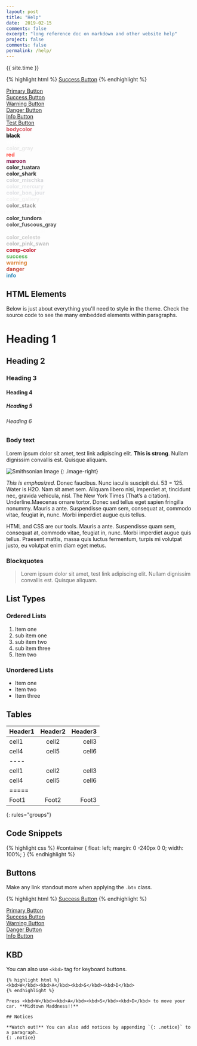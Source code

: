 ```yaml
---
layout: post
title: "Help"
date:  2019-02-15
comments: false
excerpt: "long reference doc on markdown and other website help"
project: false
comments: false
permalink: /help/
---
```

{{ site.time }}


{% highlight html %}
<a href="#" class="btn btn-success">Success Button</a>
{% endhighlight %}

<div markdown="0"><a href="#" class="btn">Primary Button</a></div>
<div markdown="0"><a href="#" class="btn btn-success">Success Button</a></div>
<div markdown="0"><a href="#" class="btn btn-warning">Warning Button</a></div>
<div markdown="0"><a href="#" class="btn btn-danger">Danger Button</a></div>
<div markdown="0"><a href="#" class="btn btn-info">Info Button</a></div>
<div markdown="0"><a href="#" class="btn btn-test">Test Button</a></div>

<div>
	<b>
		<font color="#D24D57">bodycolor</font><br>
		<font color="#000">black</font><br>
		<font color="#fff">white</font><br>
		<font color="#e8e8e8">color_gray</font><br>
		<font color="#FF4136">red</font><br>
		<font color="#85144b">maroon</font><br>
		<font color="#383838">color_tuatara</font><br>
		<font color="#282828">color_shark</font><br>
		<font color="#d0d1d5">color_mischka</font><br>
		<font color="#e5e6e9">color_mercury</font><br>
		<font color="#dfe0e4">color_bon_jour</font><br>
		<font color="#f0f0f0">color_gallery</font><br>
		<font color="#8c8b8b">color_stack</font><br>
		<font color="#f9f9f9">color_alabaster</font><br>
		<font color="#444">color_tundora</font><br>
		<font color="#555">color_fuscous_gray</font><br>
		<font color="#fcfcfc">color_alabaster</font><br>
		<font color="#ccc">color_celeste</font><br>
		<font color="#bbb">color_pink_swan</font><br>
		<font color="complement(#222)">comp-color</font><br>
		<font color="#5cb85c">success</font><br>
		<font color="#dd8338">warning</font><br>
		<font color="#C64537">danger</font><br>
		<font color="#308cbc">info</font><br>
	</b>
</div>

## HTML Elements

Below is just about everything you'll need to style in the theme. Check the source code to see the many embedded elements within paragraphs.

# Heading 1

## Heading 2

### Heading 3

#### Heading 4

##### Heading 5

###### Heading 6

### Body text

Lorem ipsum dolor sit amet, test link adipiscing elit. **This is strong**. Nullam dignissim convallis est. Quisque aliquam.

![Smithsonian Image](https://upload.wikimedia.org/wikipedia/commons/thumb/7/7e/Smithsonian_logo_color.svg/2000px-Smithsonian_logo_color.svg.png)
{: .image-right}

*This is emphasized*. Donec faucibus. Nunc iaculis suscipit dui. 53 = 125. Water is H2O. Nam sit amet sem. Aliquam libero nisi, imperdiet at, tincidunt nec, gravida vehicula, nisl. The New York Times (That’s a citation). Underline.Maecenas ornare tortor. Donec sed tellus eget sapien fringilla nonummy. Mauris a ante. Suspendisse quam sem, consequat at, commodo vitae, feugiat in, nunc. Morbi imperdiet augue quis tellus.

HTML and CSS are our tools. Mauris a ante. Suspendisse quam sem, consequat at, commodo vitae, feugiat in, nunc. Morbi imperdiet augue quis tellus. Praesent mattis, massa quis luctus fermentum, turpis mi volutpat justo, eu volutpat enim diam eget metus.

### Blockquotes

> Lorem ipsum dolor sit amet, test link adipiscing elit. Nullam dignissim convallis est. Quisque aliquam.

## List Types

### Ordered Lists

1. Item one
1. sub item one
2. sub item two
3. sub item three
2. Item two

### Unordered Lists

* Item one
* Item two
* Item three

## Tables

| Header1 | Header2 | Header3 |
|:--------|:-------:|--------:|
| cell1   | cell2   | cell3   |
| cell4   | cell5   | cell6   |
|----
| cell1   | cell2   | cell3   |
| cell4   | cell5   | cell6   |
|=====
| Foot1   | Foot2   | Foot3
{: rules="groups"}

## Code Snippets

{% highlight css %}
#container {
float: left;
margin: 0 -240px 0 0;
width: 100%;
}
{% endhighlight %}

## Buttons

Make any link standout more when applying the `.btn` class.

{% highlight html %}
<a href="#" class="btn btn-success">Success Button</a>
{% endhighlight %}

<div markdown="0"><a href="#" class="btn">Primary Button</a></div>
<div markdown="0"><a href="#" class="btn btn-success">Success Button</a></div>
<div markdown="0"><a href="#" class="btn btn-warning">Warning Button</a></div>
<div markdown="0"><a href="#" class="btn btn-danger">Danger Button</a></div>
<div markdown="0"><a href="#" class="btn btn-info">Info Button</a></div>

## KBD

You can also use `<kbd>` tag for keyboard buttons.

	{% highlight html %}
	<kbd>W</kbd><kbd>A</kbd><kbd>S</kbd><kbd>D</kbd>
	{% endhighlight %}

	Press <kbd>W</kbd><kbd>A</kbd><kbd>S</kbd><kbd>D</kbd> to move your car. **Midtown Maddness!!**

	## Notices

	**Watch out!** You can also add notices by appending `{: .notice}` to a paragraph.
	{: .notice}